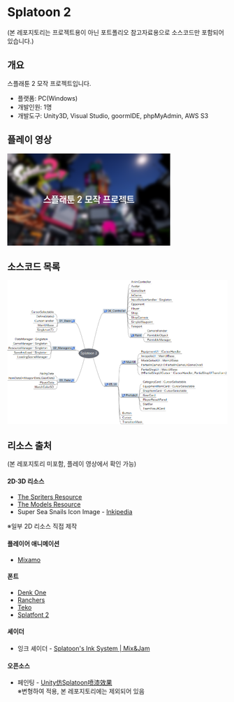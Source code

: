 # Splatoon 2
(본 레포지토리는 프로젝트용이 아닌 포트폴리오 참고자료용으로 소스코드만 포함되어 있습니다.)  
## 개요
스플래툰 2 모작 프로젝트입니다.  
- 플랫폼: PC(Windows)
- 개발인원: 1명
- 개발도구: Unity3D, Visual Studio, goormIDE, phpMyAdmin, AWS S3

## 플레이 영상
[![플레이영상](Thumbnail.png)](https://youtu.be/cuBdoOrj3e4)

## 소스코드 목록
![소스코드_목록](splatoon2_map.png)

## 리소스 출처
(본 레포지토리 미포함, 플레이 영상에서 확인 가능)  
#### 2D·3D 리소스
- [The Spriters Resource](https://www.spriters-resource.com/nintendo_switch/splatoon2/)
- [The Models Resource](https://www.models-resource.com/nintendo_switch/splatoon2/)
- Super Sea Snails Icon Image - [Inkipedia](https://splatoonwiki.org/wiki/Super_Sea_Snail#Splatoon_2)  

※일부 2D 리소스 직접 제작  
#### 플레이어 애니메이션
- [Mixamo](https://www.mixamo.com/#/)
#### 폰트
- [Denk One](https://fonts.google.com/specimen/Denk+One)
- [Ranchers](https://fonts.google.com/specimen/Ranchers)
- [Teko](https://fonts.google.com/specimen/Teko)
- [Splatfont 2](https://blogfonts.com/splatfont-2.font) 
#### 셰이더
- 잉크 셰이더 - [Splatoon's Ink System | Mix&Jam](https://github.com/mixandjam/Splatoon-Ink/tree/main)
#### 오픈소스
- 페인팅 - [Unity仿Splatoon喷漆效果](https://github.com/xieliujian/UnityDemo_Splatoon2/tree/master)  
※변형하여 적용, 본 레포지토리에는 제외되어 있음